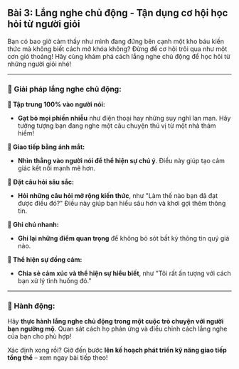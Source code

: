## Bài 3: Lắng nghe chủ động - Tận dụng cơ hội học hỏi từ người giỏi

Bạn có bao giờ cảm thấy như mình đang đứng bên cạnh một kho báu kiến thức mà không biết cách mở khóa không? Đừng để cơ hội trôi qua như một cơn gió thoảng! Hãy cùng khám phá cách lắng nghe chủ động để học hỏi từ những người giỏi nhé!

---

### 📌 Giải pháp lắng nghe chủ động:

**🔹 Tập trung 100% vào người nói:**
- **Gạt bỏ mọi phiền nhiễu** như điện thoại hay những suy nghĩ lan man. Hãy tưởng tượng bạn đang nghe một câu chuyện thú vị từ một nhà thám hiểm!

**🔹 Giao tiếp bằng ánh mắt:**
- **Nhìn thẳng vào người nói để thể hiện sự chú ý**. Điều này giúp tạo cảm giác kết nối mạnh mẽ hơn.

**🔹 Đặt câu hỏi sâu sắc:**
- **Hỏi những câu hỏi mở rộng kiến thức**, như "Làm thế nào bạn đã đạt được điều đó?" Điều này giúp bạn hiểu sâu hơn và khơi gợi thêm thông tin.

**🔹 Ghi chú nhanh:**
- **Ghi lại những điểm quan trọng** để không bỏ sót bất kỳ thông tin quý giá nào.

**🔹 Thể hiện sự đồng cảm:**
- **Chia sẻ cảm xúc và thể hiện sự hiểu biết**, như "Tôi rất ấn tượng với cách bạn xử lý tình huống đó."

---

### 🚀 Hành động:

Hãy **thực hành lắng nghe chủ động trong một cuộc trò chuyện với người bạn ngưỡng mộ**. Quan sát cách họ phản ứng và điều chỉnh cách lắng nghe của bạn cho phù hợp!

Xác định xong rồi? Giờ đến bước **lên kế hoạch phát triển kỹ năng giao tiếp tổng thể** – xem ngay bài tiếp theo!